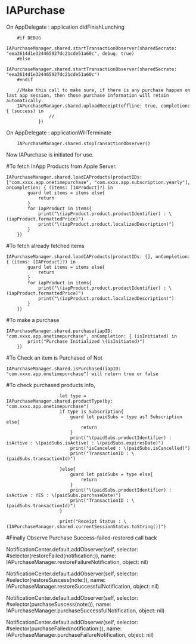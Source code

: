 # IAPurchase
On AppDelegate : application didFinishLunching

        #if DEBUG
            IAPurchaseManager.shared.startTransactionObserver(sharedSecrate: "eea3614d1e324465927dc21cde51a60c", debug: true)
        #else
            IAPurchaseManager.shared.startTransactionObserver(sharedSecrate: "eea3614d1e324465927dc21cde51a60c")
        #endif
        
        //Make this call to make sure, if there is any purchase happen on last app session, then those purchase information will retain automatically.
        IAPurchaseManager.shared.uploadReceipt(offline: true, completion: { (success) in
                    //
                })
        
On AppDelegate : applicationWillTerminate
        
        IAPurchaseManager.shared.stopTransactionObserver()
        
Now IAPurchase is initiated for use.

#To fetch InApp Products from Apple Server.

    IAPurchaseManager.shared.loadIAProducts(productIDs: ["com.xxxx.app.onetimepurchase", "com.xxxx.app.subscription.yearly"], onCompletion: { (items: [IAProduct]?) in
            guard let items = items else{
                return
            }
            for iapProduct in items{
                print("\(iapProduct.product.productIdentifier) : \(iapProduct.formattedPrice)")
                print("\(iapProduct.product.localizedDescription)")
            }
        })
        
#To fetch already fetched items

    IAPurchaseManager.shared.loadIAProducts(productIDs: [], onCompletion: { (items: [IAProduct]?) in
            guard let items = items else{
                return
            }
            for iapProduct in items{
                print("\(iapProduct.product.productIdentifier) : \(iapProduct.formattedPrice)")
                print("\(iapProduct.product.localizedDescription)")
            }
        })
        
#To make a purchase

    IAPurchaseManager.shared.purchase(iapID: "com.xxxx.app.onetimepurchase", onCompletion: { (isInitiated) in
            print("Purchase Initialized \(isInitiated)")
        })
        
#To Check an item is Purchased of Not

    IAPurchaseManager.shared.isPurchased(iapID: "com.xxxx.app.onetimepurchase") will return true or false
    
#To check purchased products info,

                        let type = IAPurchaseManager.shared.productType(by: "com.xxxx.app.onetimepurchase")
                        if type is Subscription{
                            guard let paidSubs = type as? Subscription else{
                                return
                            }
                            print("\(paidSubs.productIdentifier) : isActive : \(paidSubs.isActive) : \(paidSubs.expiresDate)")
                            print("isCanceled : \(paidSubs.isCancelled)")
                            print("TransactionID : \(paidSubs.transactionId)")
                            
                        }else{
                            guard let paidSubs = type else{
                                return
                            }
                            print("\(paidSubs.productIdentifier) : isActive : YES : \(paidSubs.purchaseDate)")
                            print("TransactionID : \(paidSubs.transactionId)")
                        }
                        
                        print("Receipt Status : \(IAPurchaseManager.shared.currentSessionStatus.toString())")
                        
#Finally Observe Purchase Success-failed-restored call back

NotificationCenter.default.addObserver(self, selector: #selector(restoreFailed(notification:)), name: IAPurchaseManager.restoreFailureNotification, object: nil)
        
NotificationCenter.default.addObserver(self, selector: #selector(restoreSuscess(note:)), name: IAPurchaseManager.restoreSuccessfulNotification, object: nil)
        
NotificationCenter.default.addObserver(self, selector: #selector(purchaseSuscess(note:)), name: IAPurchaseManager.purchaseSuccessfulNotification, object: nil)
        
NotificationCenter.default.addObserver(self, selector: #selector(purchaseFailed(notification:)), name: IAPurchaseManager.purchaseFailureNotification, object: nil)
